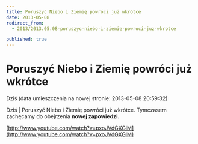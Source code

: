 ```yaml
---
title: Poruszyć Niebo i Ziemię powróci już wkrótce
date: 2013-05-08
redirect_from: 
  - 2013/2013.05.08-poruszyc-niebo-i-ziemie-powroci-juz-wkrotce

published: true
---
```




# Poruszyć Niebo i Ziemię powróci już wkrótce

<time>Dziś (data umieszczenia na nowej stronie: 2013-05-08 20:59:32)</time>

Dziś | 
Poruszyć Niebo i Ziemię powróci już wkrótce. Tymczasem zachęcamy do obejrzenia **nowej zapowiedzi.**

[http://www.youtube.com/watch?v=pxoJVdGXGlM](http://www.youtube.com/watch?v=pxoJVdGXGlM)


<!--{{json:{"created_date":"2013-05-08 20:59:32","publish_down":"0000-00-00 00:00:00","id":"858"}}}-->